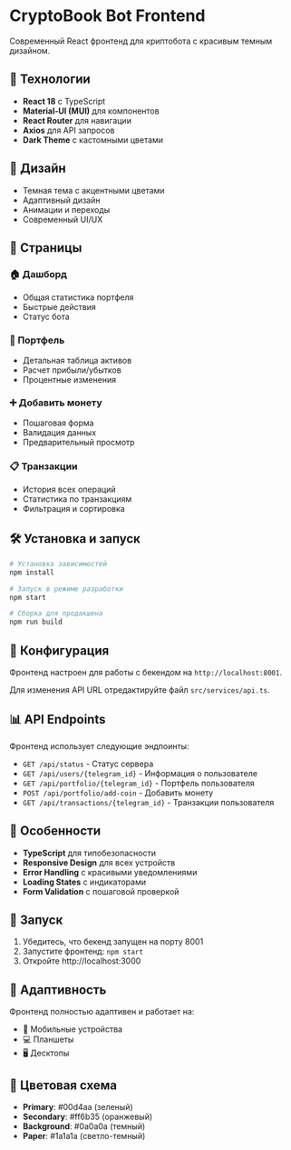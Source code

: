 # CryptoBook Bot Frontend

Современный React фронтенд для криптобота с красивым темным дизайном.

## 🚀 Технологии

- **React 18** с TypeScript
- **Material-UI (MUI)** для компонентов
- **React Router** для навигации
- **Axios** для API запросов
- **Dark Theme** с кастомными цветами

## 🎨 Дизайн

- Темная тема с акцентными цветами
- Адаптивный дизайн
- Анимации и переходы
- Современный UI/UX

## 📱 Страницы

### 🏠 Дашборд
- Общая статистика портфеля
- Быстрые действия
- Статус бота

### 💼 Портфель
- Детальная таблица активов
- Расчет прибыли/убытков
- Процентные изменения

### ➕ Добавить монету
- Пошаговая форма
- Валидация данных
- Предварительный просмотр

### 📋 Транзакции
- История всех операций
- Статистика по транзакциям
- Фильтрация и сортировка

## 🛠️ Установка и запуск

```bash
# Установка зависимостей
npm install

# Запуск в режиме разработки
npm start

# Сборка для продакшена
npm run build
```

## 🔧 Конфигурация

Фронтенд настроен для работы с бекендом на `http://localhost:8001`.

Для изменения API URL отредактируйте файл `src/services/api.ts`.

## 📊 API Endpoints

Фронтенд использует следующие эндпоинты:

- `GET /api/status` - Статус сервера
- `GET /api/users/{telegram_id}` - Информация о пользователе
- `GET /api/portfolio/{telegram_id}` - Портфель пользователя
- `POST /api/portfolio/add-coin` - Добавить монету
- `GET /api/transactions/{telegram_id}` - Транзакции пользователя

## 🎯 Особенности

- **TypeScript** для типобезопасности
- **Responsive Design** для всех устройств
- **Error Handling** с красивыми уведомлениями
- **Loading States** с индикаторами
- **Form Validation** с пошаговой проверкой

## 🚀 Запуск

1. Убедитесь, что бекенд запущен на порту 8001
2. Запустите фронтенд: `npm start`
3. Откройте http://localhost:3000

## 📱 Адаптивность

Фронтенд полностью адаптивен и работает на:
- 📱 Мобильные устройства
- 💻 Планшеты
- 🖥️ Десктопы

## 🎨 Цветовая схема

- **Primary**: #00d4aa (зеленый)
- **Secondary**: #ff6b35 (оранжевый)
- **Background**: #0a0a0a (темный)
- **Paper**: #1a1a1a (светло-темный)
